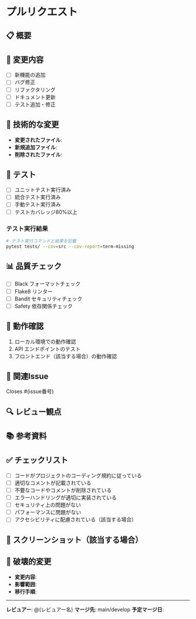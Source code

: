 # プルリクエスト

## 📋 概要
<!-- このPRで実装した機能や修正内容を簡潔に説明してください -->

## 🎯 変更内容
<!-- 具体的な変更内容を箇条書きで記載してください -->
- [ ] 新機能の追加
- [ ] バグ修正
- [ ] リファクタリング
- [ ] ドキュメント更新
- [ ] テスト追加・修正

## 🔧 技術的な変更
<!-- 技術的な実装詳細を記載してください -->
- **変更されたファイル**: 
- **新規追加ファイル**: 
- **削除されたファイル**: 

## 🧪 テスト
<!-- テストの実行状況を記載してください -->
- [ ] ユニットテスト実行済み
- [ ] 統合テスト実行済み
- [ ] 手動テスト実行済み
- [ ] テストカバレッジ80%以上

### テスト実行結果
```bash
# テスト実行コマンドと結果を記載
pytest tests/ --cov=src --cov-report=term-missing
```

## 📊 品質チェック
<!-- 品質チェックの実行状況を記載してください -->
- [ ] Black フォーマットチェック
- [ ] Flake8 リンター
- [ ] Bandit セキュリティチェック
- [ ] Safety 依存関係チェック

## 🚀 動作確認
<!-- 動作確認の手順と結果を記載してください -->
1. ローカル環境での動作確認
2. API エンドポイントのテスト
3. フロントエンド（該当する場合）の動作確認

## 📝 関連Issue
<!-- 関連するIssue番号を記載してください -->
Closes #(issue番号)

## 🔍 レビュー観点
<!-- レビュアーに特に確認してほしい点を記載してください -->

## 📚 参考資料
<!-- 参考にした資料やドキュメントを記載してください -->

## ✅ チェックリスト
<!-- 以下の項目を確認してください -->
- [ ] コードがプロジェクトのコーディング規約に従っている
- [ ] 適切なコメントが記載されている
- [ ] 不要なコードやコメントが削除されている
- [ ] エラーハンドリングが適切に実装されている
- [ ] セキュリティ上の問題がない
- [ ] パフォーマンスに問題がない
- [ ] アクセシビリティに配慮されている（該当する場合）

## 📸 スクリーンショット（該当する場合）
<!-- UI変更がある場合はスクリーンショットを添付してください -->

## 🔄 破壊的変更
<!-- 破壊的変更がある場合は詳細を記載してください -->
- **変更内容**: 
- **影響範囲**: 
- **移行手順**: 

---

**レビュアー**: @(レビュアー名)
**マージ先**: main/develop
**予定マージ日**: 